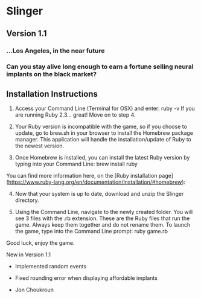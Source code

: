 # Slinger
## Version 1.1

### ...Los Angeles, in the near future
### Can you stay alive long enough to earn a fortune selling neural implants on the black market?

## Installation Instructions
1) Access your Command Line (Terminal for OSX) and enter:
    ruby -v
If you are running Ruby 2.3... great! Move on to step 4.

2) Your Ruby version is incompatible with the game, so if you choose to update,
go to brew.sh in your browser to install the Homebrew package manager.
This application will handle the installation/update of Ruby to the newest
version. 

3) Once Homebrew is installed, you can install the latest Ruby version by
typing into your Command Line:
    brew install ruby

You can find more information here, on the [Ruby installation page]
(https://www.ruby-lang.org/en/documentation/installation/#homebrew):

4) Now that your system is up to date, download and unzip the Slinger
directory.

5) Using the Command Line, navigate to the newly created folder. You will see 3
files with the .rb extension. These are the Ruby files that run the game.
Always keep them together and do not rename them. To launch the game, type into
the Command Line prompt:
    ruby game.rb

Good luck, enjoy the game.


New in Version 1.1
- Implemented random events
- Fixed rounding error when displaying affordable implants

- Jon Choukroun
